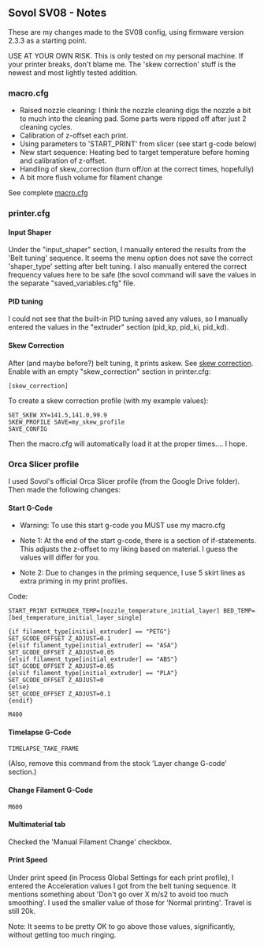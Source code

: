 ## Sovol SV08 - Notes

These are my changes made to the SV08 config, using firmware version 2.3.3 as a starting point.

USE AT YOUR OWN RISK. This is only tested on my personal machine. If your printer breaks, don't blame me.
The 'skew correction' stuff is the newest and most lightly tested addition.

### macro.cfg

 * Raised nozzle cleaning: I think the nozzle cleaning digs the nozzle a bit to much into the cleaning pad. Some parts were ripped off after just 2 cleaning cycles.
 * Calibration of z-offset each print.
 * Using parameters to 'START_PRINT' from slicer (see start g-code below)
 * New start sequence: Heating bed to target temperature before homing and calibration of z-offset.
 * Handling of skew_correction (turn off/on at the correct times, hopefully)
 * A bit more flush volume for filament change
 
 See complete [macro.cfg](macro.cfg)

### printer.cfg

#### Input Shaper

Under the "input_shaper" section, I manually entered the results from the 'Belt tuning' sequence. 
It seems the menu option does not save the correct 'shaper_type' setting after belt tuning. 
I also manually entered the correct frequency values here to be safe (the sovol command will save the values in the separate "saved_variables.cfg" file.

#### PID tuning

I could not see that the built-in PID tuning saved any values, so I manually entered the values in the "extruder" section (pid_kp, pid_ki, pid_kd).

#### Skew Correction

After (and maybe before?) belt tuning, it prints askew. See [skew correction](https://www.klipper3d.org/Skew_Correction.html).
Enable with an empty "skew_correction" section in printer.cfg:

	[skew_correction]

To create a skew correction profile (with my example values):

	SET_SKEW XY=141.5,141.0,99.9
	SKEW_PROFILE SAVE=my_skew_profile
	SAVE_CONFIG
	
Then the macro.cfg will automatically load it at the proper times.... I hope.

### Orca Slicer profile

I used Sovol's official Orca Slicer profile (from the Google Drive folder). Then made the following changes:

#### Start G-Code

 * Warning: To use this start g-code you MUST use my macro.cfg

 * Note 1: At the end of the start g-code, there is a section of if-statements. This adjusts the z-offset to my liking based on material. I guess the values will differ for you.

 * Note 2: Due to changes in the priming sequence, I use 5 skirt lines as extra priming in my print profiles.

Code:

	START_PRINT EXTRUDER_TEMP=[nozzle_temperature_initial_layer] BED_TEMP=[bed_temperature_initial_layer_single]

	{if filament_type[initial_extruder] == "PETG"}
	SET_GCODE_OFFSET Z_ADJUST=0.1
	{elsif filament_type[initial_extruder] == "ASA"}
	SET_GCODE_OFFSET Z_ADJUST=0.05
	{elsif filament_type[initial_extruder] == "ABS"}
	SET_GCODE_OFFSET Z_ADJUST=0.05
	{elsif filament_type[initial_extruder] == "PLA"}
	SET_GCODE_OFFSET Z_ADJUST=0
	{else}
	SET_GCODE_OFFSET Z_ADJUST=0.1
	{endif}

	M400


#### Timelapse G-Code

	TIMELAPSE_TAKE_FRAME

(Also, remove this command from the stock 'Layer change G-code' section.)

#### Change Filament G-Code

	M600

#### Multimaterial tab

Checked the 'Manual Filament Change' checkbox.

#### Print Speed

Under print speed (in Process Global Settings for each print profile), I entered the Acceleration values I got from the belt tuning sequence. 
It mentions something about 'Don't go over X m/s2 to avoid too much smoothing'. 
I used the smaller value of those for 'Normal printing'. Travel is still 20k.

Note: It seems to be pretty OK to go above those values, significantly, without getting too much ringing.

